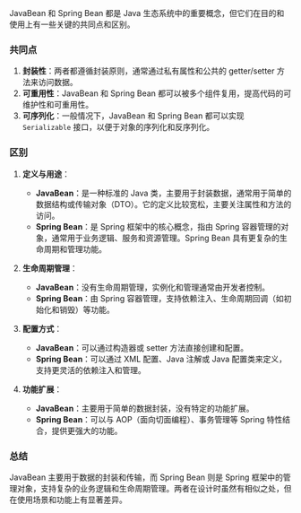 JavaBean 和 Spring Bean 都是 Java 生态系统中的重要概念，但它们在目的和使用上有一些关键的共同点和区别。

### 共同点

1. **封装性**：两者都遵循封装原则，通常通过私有属性和公共的 getter/setter 方法来访问数据。
2. **可重用性**：JavaBean 和 Spring Bean 都可以被多个组件复用，提高代码的可维护性和可重用性。
3. **可序列化**：一般情况下，JavaBean 和 Spring Bean 都可以实现 `Serializable` 接口，以便于对象的序列化和反序列化。

### 区别

1. **定义与用途**：
    - **JavaBean**：是一种标准的 Java 类，主要用于封装数据，通常用于简单的数据结构或传输对象（DTO）。它的定义比较宽松，主要关注属性和方法的访问。
    - **Spring Bean**：是 Spring 框架中的核心概念，指由 Spring 容器管理的对象，通常用于业务逻辑、服务和资源管理。Spring Bean 具有更复杂的生命周期和管理功能。

2. **生命周期管理**：
    - **JavaBean**：没有生命周期管理，实例化和管理通常由开发者控制。
    - **Spring Bean**：由 Spring 容器管理，支持依赖注入、生命周期回调（如初始化和销毁）等功能。

3. **配置方式**：
    - **JavaBean**：可以通过构造器或 setter 方法直接创建和配置。
    - **Spring Bean**：可以通过 XML 配置、Java 注解或 Java 配置类来定义，支持更灵活的依赖注入和管理。

4. **功能扩展**：
    - **JavaBean**：主要用于简单的数据封装，没有特定的功能扩展。
    - **Spring Bean**：可以与 AOP（面向切面编程）、事务管理等 Spring 特性结合，提供更强大的功能。

### 总结

JavaBean 主要用于数据的封装和传输，而 Spring Bean 则是 Spring 框架中的管理对象，支持复杂的业务逻辑和生命周期管理。两者在设计时虽然有相似之处，但在使用场景和功能上有显著差异。
